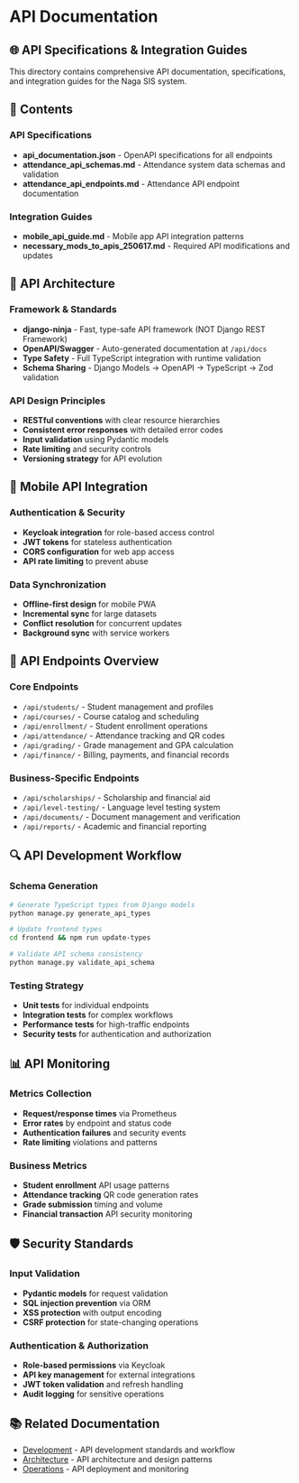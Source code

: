 # API Documentation

## 🌐 API Specifications & Integration Guides

This directory contains comprehensive API documentation, specifications, and integration guides for the Naga SIS system.

## 📁 Contents

### API Specifications
- **api_documentation.json** - OpenAPI specifications for all endpoints
- **attendance_api_schemas.md** - Attendance system data schemas and validation
- **attendance_api_endpoints.md** - Attendance API endpoint documentation

### Integration Guides
- **mobile_api_guide.md** - Mobile app API integration patterns
- **necessary_mods_to_apis_250617.md** - Required API modifications and updates

## 🔧 API Architecture

### Framework & Standards
- **django-ninja** - Fast, type-safe API framework (NOT Django REST Framework)
- **OpenAPI/Swagger** - Auto-generated documentation at `/api/docs`
- **Type Safety** - Full TypeScript integration with runtime validation
- **Schema Sharing** - Django Models → OpenAPI → TypeScript → Zod validation

### API Design Principles
- **RESTful conventions** with clear resource hierarchies
- **Consistent error responses** with detailed error codes
- **Input validation** using Pydantic models
- **Rate limiting** and security controls
- **Versioning strategy** for API evolution

## 📱 Mobile API Integration

### Authentication & Security
- **Keycloak integration** for role-based access control
- **JWT tokens** for stateless authentication
- **CORS configuration** for web app access
- **API rate limiting** to prevent abuse

### Data Synchronization
- **Offline-first design** for mobile PWA
- **Incremental sync** for large datasets
- **Conflict resolution** for concurrent updates
- **Background sync** with service workers

## 🎯 API Endpoints Overview

### Core Endpoints
- `/api/students/` - Student management and profiles
- `/api/courses/` - Course catalog and scheduling
- `/api/enrollment/` - Student enrollment operations
- `/api/attendance/` - Attendance tracking and QR codes
- `/api/grading/` - Grade management and GPA calculation
- `/api/finance/` - Billing, payments, and financial records

### Business-Specific Endpoints
- `/api/scholarships/` - Scholarship and financial aid
- `/api/level-testing/` - Language level testing system
- `/api/documents/` - Document management and verification
- `/api/reports/` - Academic and financial reporting

## 🔍 API Development Workflow

### Schema Generation
```bash
# Generate TypeScript types from Django models
python manage.py generate_api_types

# Update frontend types
cd frontend && npm run update-types

# Validate API schema consistency
python manage.py validate_api_schema
```

### Testing Strategy
- **Unit tests** for individual endpoints
- **Integration tests** for complex workflows
- **Performance tests** for high-traffic endpoints
- **Security tests** for authentication and authorization

## 📊 API Monitoring

### Metrics Collection
- **Request/response times** via Prometheus
- **Error rates** by endpoint and status code
- **Authentication failures** and security events
- **Rate limiting** violations and patterns

### Business Metrics
- **Student enrollment** API usage patterns
- **Attendance tracking** QR code generation rates
- **Grade submission** timing and volume
- **Financial transaction** API security monitoring

## 🛡️ Security Standards

### Input Validation
- **Pydantic models** for request validation
- **SQL injection prevention** via ORM
- **XSS protection** with output encoding
- **CSRF protection** for state-changing operations

### Authentication & Authorization
- **Role-based permissions** via Keycloak
- **API key management** for external integrations
- **JWT token validation** and refresh handling
- **Audit logging** for sensitive operations

## 📚 Related Documentation
- [Development](../development/) - API development standards and workflow
- [Architecture](../architecture/) - API architecture and design patterns
- [Operations](../operations/) - API deployment and monitoring